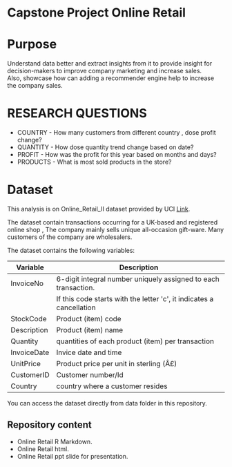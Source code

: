 # Capstone Project Online Retail

# Purpose

Understand data better and extract insights from it to provide insight for decision-makers to improve company marketing and increase sales.<br />
Also, showcase how can adding a recommender engine help to increase the company sales.

# RESEARCH QUESTIONS
* COUNTRY - How many customers from different country , dose profit change?<br />
* QUANTITY - How dose quantity trend change based on date?<br />
* PROFIT - How was the profit for this year based on months and days?<br />
* PRODUCTS - What is most sold products in the store?


# Dataset

This analysis is on Online_Retail_II dataset provided by UCI [Link](https://archive.ics.uci.edu/ml/datasets/Online+Retail+II). <br /> 

The dataset contain transactions occurring for a UK-based and registered online shop , The company mainly sells unique all-occasion gift-ware. Many customers of the company are wholesalers. <br /> 

The dataset contains the following variables:<br /> 

| Variable       | Description                                                         |
|----------------|---------------------------------------------------------------------|
| InvoiceNo      |6-digit integral number uniquely assigned to each transaction.       |
|                |If this code starts with the letter 'c', it indicates a cancellation |
| StockCode      | Product (item) code                                                 |
| Description    |  Product (item) name                                                |
| Quantity       |  quantities of each product (item) per transaction                  |   
| InvoiceDate    | Invice date and time                                                |
| UnitPrice      |  Product price per unit in sterling (Â£)                            |
| CustomerID     | Customer number/Id                                                  |
| Country        | country where a customer resides                                    |


You can access the dataset directly from data folder in this repository.

## Repository content

* Online Retail R Markdown.<br />
* Online Retail html.<br />
* Online Retail ppt slide for presentation.
